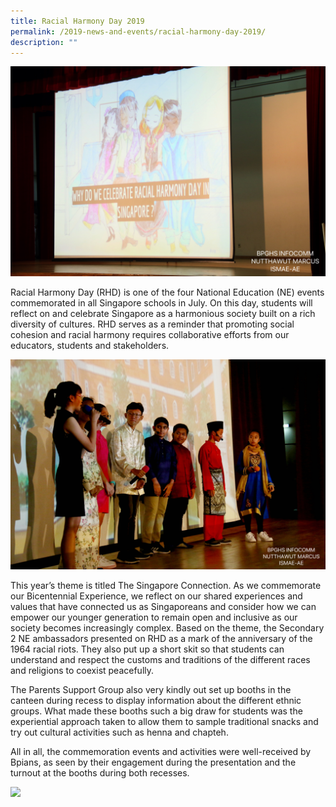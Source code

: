 ```yaml
---
title: Racial Harmony Day 2019
permalink: /2019-news-and-events/racial-harmony-day-2019/
description: ""
---
```

![](/images/rhd1.jpeg)  

Racial Harmony Day (RHD) is one of the four National Education (NE) events commemorated in all Singapore schools in July. On this day, students will reflect on and celebrate Singapore as a harmonious society built on a rich diversity of cultures. RHD serves as a reminder that promoting social cohesion and racial harmony requires collaborative efforts from our educators, students and stakeholders.  
  
![](/images/rhd2.jpeg)

This year’s theme is titled The Singapore Connection. As we commemorate our Bicentennial Experience, we reflect on our shared experiences and values that have connected us as Singaporeans and consider how we can empower our younger generation to remain open and inclusive as our society becomes increasingly complex. Based on the theme, the Secondary 2 NE ambassadors presented on RHD as a mark of the anniversary of the 1964 racial riots. They also put up a short skit so that students can understand and respect the customs and traditions of the different races and religions to coexist peacefully.  
  
The Parents Support Group also very kindly out set up booths in the canteen during recess to display information about the different ethnic groups. What made these booths such a big draw for students was the experiential approach taken to allow them to sample traditional snacks and try out cultural activities such as henna and chapteh.  
  
All in all, the commemoration events and activities were well-received by Bpians, as seen by their engagement during the presentation and the turnout at the booths during both recesses.  
  
![](/images/rhd3.jpeg)